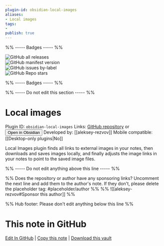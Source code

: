 ```yaml
---
plugin-id: obsidian-local-images
aliases:
- Local images
tags: 
- 
publish: true
---
```


%% ----- Badges ----- %%

![GitHub all releases](https://img.shields.io/github/downloads/aleksey-rezvov/obsidian-local-images/total?color=573E7A&logo=github&style=for-the-badge)   
![GitHub manifest version](https://img.shields.io/github/manifest-json/v/aleksey-rezvov/obsidian-local-images?color=573E7A&logo=github&style=for-the-badge)   
![GitHub issues by-label](https://img.shields.io/github/issues/aleksey-rezvov/obsidian-local-images/help%20wanted?color=573E7A&logo=github&style=for-the-badge)   
![GitHub Repo stars](https://img.shields.io/github/stars/aleksey-rezvov/obsidian-local-images?color=573E7A&logo=github&style=for-the-badge)

%% ----- Badges ----- %%

%% ----- Do not edit this section ----- %%

# Local images

Plugin ID: `obsidian-local-images`
Links: [GitHub repository](https://github.com/aleksey-rezvov/obsidian-local-images) or [<button id=HH>Open in Obsidian</button>](obsidian://goto-plugin?id=obsidian-local-images)
Developed by: [[aleksey-rezvov]]
Mobile compatible: [[Desktop-only plugins|No]]

Local Images plugin finds all links to external images in your notes, then downloads and saves images locally, and finally adjusts the image links in your notes to point to the saved image files.

%% ----- Do not edit anything above this line ----- %% 

%% Does the repository or author have any sponsoring links? Uncomment the next line and add them to the author's note. If they don't, please delete the placeholder tag: #placeholder/author %%
%% ![[aleksey-rezvov#Sponsor this author]] %%

%% Hub footer: Please don't edit anything below this line %%

# This note in GitHub

<span class="git-footer">[Edit In GitHub](https://github.dev/obsidian-community/obsidian-hub/blob/main/02%20-%20Community%20Expansions/02.05%20All%20Community%20Expansions/Plugins/obsidian-local-images.md "git-hub-edit-note") | [Copy this note](https://raw.githubusercontent.com/obsidian-community/obsidian-hub/main/02%20-%20Community%20Expansions/02.05%20All%20Community%20Expansions/Plugins/obsidian-local-images.md "git-hub-copy-note") | [Download this vault](https://github.com/obsidian-community/obsidian-hub/archive/refs/heads/main.zip "git-hub-download-vault") </span>